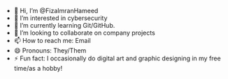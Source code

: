 - 👋 Hi, I’m @FizaImranHameed
- 👀 I’m interested in cybersecurity
- 🌱 I’m currently learning Git/GitHub.
- 💞️ I’m looking to collaborate on company projects
- 📫 How to reach me: Email
- 😄 Pronouns: They/Them
- ⚡ Fun fact: I occasionally do digital art and graphic designing in my free time/as a hobby!
